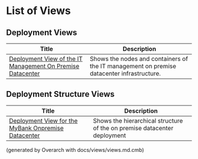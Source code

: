 # List of Views

## Deployment Views
| Title | Description |
|---|---|
| [Deployment View of the IT Management On Premise Datacenter](deployment-view.md) | Shows the nodes and containers of the IT management on premise datacenter infrastructure. |
## Deployment Structure Views
| Title | Description |
|---|---|
| [Deployment View for the MyBank Onpremise Datacenter](onprem-deployment-structure-view.md) | Shows the hierarchical structure of the on premise datacenter deployment |


(generated by Overarch with docs/views/views.md.cmb)
